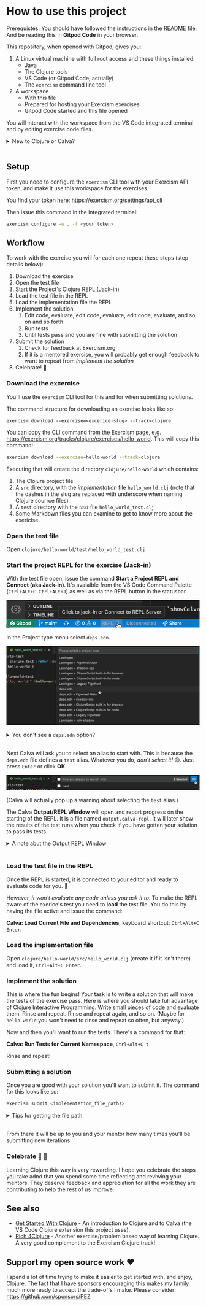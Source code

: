 # How to use this project

Prerequistes: You should have followed the instructions in the [README](README.md) file. And be reading this in **Gitpod Code** in your browser.

This repository, when opened with Gitpod, gives you:

1. A Linux virtual machine with full root access and these things installed:
    * Java
    * The Clojure tools
    * VS Code (or Gitpod Code, actually)
    * The `exercism` command line tool
1. A workspace
    * With this file
    * Prepared for hosting your Exercism exercises
    * Gitpod Code started and this file opened

You will interact with the workspace from the VS Code integrated terminal and by editing exercise code files.

<details><summary>New to Clojure or Calva?</summary>

If you are new to Clojure or Calva (the VS Code extension used in this project) then I strongly suggest you start with checking out [Get Started With Clojure](https://calva.io/get-started-with-clojure/). It is also using [Gitpod](https://gitpod.io) to give you a zero-install introduction to using the Clojure REPL in the editor. (Plus it has a basic Clojure guide that can come in handy when working through the exercises here.)

</details><br>

## Setup

First you need to configure the `exercism` CLI tool with your Exercism API token, and make it use this workspace for the exercises.

You find your token here: https://exercism.org/settings/api_cli

Then issue this command in the integrated terminal:

```sh
exercism configure -w . -t <your token>
```

## Workflow

To work with the exercise you will for each one repeat these steps (step details below):

1. Download the exercise
1. Open the test file
1. Start the Project's Clojure REPL (Jack-in)
1. Load the test file in the REPL
1. Load the implementation file the REPL
1. Implement the solution
    1. Edit code, evaluate, edit code, evaluate, edit code, evaluate, and so on and so forth
    1. Run tests
    1. Until tests pass and you are fine with submitting the solution
1. Submit the solution
    1. Check for feedback at Exercism.org
    1. If it is a mentored exercise, you will probably get enough feedback to want to repeat from *Implement the solution*
1. Celebrate! 🎊 

### Download the excercise

You'll use the `exercism` CLI tool for this and for when submitting solutions.

The command structure for downloading an exercise looks like so:

```shell
exercism download --exercise=<excerice-slug> --track=clojure
```

You can copy the CLI command from the Exercism page, e.g. https://exercism.org/tracks/clojure/exercises/hello-world. This will copy this command:

```sh
exercism download --exercise=hello-world --track=clojure
```

Executing that will create the directory `clojure/hello-world` which contains:

1. The Clojure project file
1. A `src` directory, with the _implementation_ file `hello_world.clj` (note that the dashes in the slug are replaced with underscore when naming Clojure sourrce files)
1. A  `test` directory with the _test_ file `hello_world_test.clj`
1. Some Markdown files you can examine to get to know more about the exericise.

### Open the test file

Open `clojure/hello-world/test/hello_world_test.clj`

### Start the project REPL for the exercise (Jack-in)

With the test file open, issue the command **Start a Project REPL and Connect (aka Jack-in)**. It's avaialble from the VS Code Command Palette (`Ctrl+ALt+C Ctrl+ALt+J`) as well as via the REPL button in the statusbar.

![The Calva REPL button](assets/calva-repl-button.png)

In the Project type menu select `deps.edn`.

![Calva Jack-in Project Types](assets/calva-jack-in-project-types.png)

<details><summary>You don't see a <code>deps.edn</code> option?</summary>

If you don't see a `deps.edn` option, it is probably because you submitted a solution to the `clojure/hello-world` exercise back when it only had a Leiningen configuration. Don't worry. just select the **Leiningen** project type instead.

</details><br>

Next Calva will ask you to select an alias to start with. This is because the `deps.edn` file defines a `test` alias. Whatever you do, _don't select it!_ 😊. Just press `Enter` or click **OK**.

![Jack-in alias select](assets/calva-jack-in-aliases.png)

(Calva will actually pop up a warning about selecting the `test` alias.)

The Calva **Output/REPL Window** will open and report progress on the starting of the REPL. It is a file named `output.calva-repl`. It will later show the results of the test runs when you check if you have gotten your solution to pass its tests.

<details><summary>A note abut the Output REPL Window</summary>

This window/file is also a REPL prompt where you can evaluate Clojure code. I suggest you don't use it much for this, because all Clojure files you work with support evaluating Clojure code with the REPL.

</details><br>

### Load the test file in the REPL

Once the REPL is started, it is connected to your editor and ready to evaluate code for you. 🎉 

However, _it won't evaluate any code unless you ask it to_. To make the REPL aware of the exerice's test you need to **load** the test file. You do this by having the file active and issue the command:

**Calva: Load Current File and Dependencies**, keyboard shortcut: `Ctrl+Alt+C Enter`.

### Load the implementation file

Open `clojure/hello-world/src/hello_world.clj` (create it if it isn't there) and load it, `Ctrl+Alt+C Enter`.

### Implement the solution

This is where the fun begins! Your task is to write a solution that will make the tests of the exercise pass. Here is where you should take full advantage of Clojure Interactive Programming. Write small pieces of code and evaluate them. Rinse and repeat. Rinse and repeat again, and so on. (Maybe for `hello-world` you won't need to rinse and repeat so often, but anyway.)

Now and then you'll want to run the tests. There's a command for that:

**Calva: Run Tests for Current Namespace**, `Ctrl+Alt+C t`

Rinse and repeat!

### Submitting a solution

Once you are good with your solution you'll want to submit it. The command for this looks like so:

```sh
exercism submit <implementation_file_paths>
```

<details><summary>Tips for getting the file path</summary>

A convenient way to get the file path is to use the VS Code command **Copy Relative Path** when the file is active. Or right-click the file's tab or the filename in the Explorer pane and select **Copy Relative Path** from the pop-up menu. If you are submitting several files, use the Explorer pane to get the relative path of the `src` directory containig the solutions. Then append `/*.clj` after pasting.

</details><br>

From there it will be up to you and your mentor how many times you'll be submitting new iterations.

### Celebrate 🎉 🎊 

Learning Clojure this way is very rewarding. I hope you celebrate the steps you take adnd that you spend some time reflecting and reviwing your mentors. They deserve feedback and appreciation for all the work they are contributing to help the rest of us improve.

## See also

* [Get Started With Clojure](https://calva.io/get-started-with-clojure/) - An introduction to Clojure and to Calva (the VS Code Clojure extension this project uses).
* [Rich 4Clojure](https://github.com/PEZ/rich4clojure) - Another exercise/problem based way of learning Clojure. A very good complement to the Exercism Clojure track!

## Support my open source work ❤️

I spend a lot of time trying to make it easier to get started with, and enjoy, Clojure. The fact that I have sponsors encouraging this makes my family much more ready to accept the trade-offs I make. Please consider: https://github.com/sponsors/PEZ
